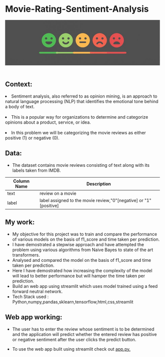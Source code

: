 # Movie-Rating-Sentiment-Analysis
<center><img src= "https://raw.githubusercontent.com/ashwinshetgaonkar/kaggle-kernel-images/main/sentiment-analysis.jpg" alt ="Movie Rating" style='width:600px;'></center><br>

## Context:
<li>Sentiment analysis, also referred to as opinion mining, is an approach to natural language processing (NLP) that identifies the emotional tone behind a body of text.</li><br>
    <li>This is a popular way for organizations to determine and categorize opinions about a product, service, or idea.</li><br>
    <li>In this problem we will be categorizing the movie reviews as either positive (1) or negative (0). </li></h3>


## Data:
* The dataset contains movie reviews consisting of text along with its labels taken from IMDB.

|Column Name| Description|
|----------|-------------|
|text|review on a movie|
|label|label assigned to the movie review,"0"[negative] or "1"[positive]|



## My work:
* My objective for this project was to train and compare the performance of various models on the basis of f1_score and time taken per prediction.
* I have demostrated a stepwise approach and have attempted the problem using various algorithms from Naive Bayes to state of the art transformers.
* Analysed and compared the model on the basis of f1_score and time taken per prediction.
* Here I have demostrated how increasing the complexity of the model will lead to better performance but will hamper the time taken per prediction.
* Build an web app using streamlit which uses model trained using a feed forward neutral network.
* Tech Stack used : Python,numpy,pandas,sklearn,tensorflow,html,css,streamlit


## Web app working:
* The user has to enter the review whose sentiment is to be determined and the application will predict whether the entered review has positive or negative sentiment after the user clicks the predict button.

* To use the web app bulit using streamlit check out [app.py.](https://share.streamlit.io/ashwinshetgaonkar/fake-news-classifier/main/app.py)


